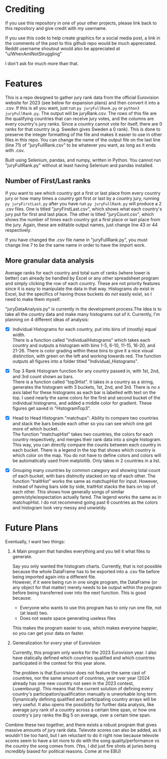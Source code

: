 # Crediting
If you use this repository in one of your other projects, please link back to this repository and give credit with my username.

If you use this code to help create graphics for a social media post, a link in the comments of the post to this github repo would be much appreciated. Reddit username shoutout would also be appreciated at "u/WhenAmINotStruggling"

I don't ask for much more than that.

# Features
This is a repo designed to gather jury rank data from the official Eurovision website for 2023 (see below for expansion plans) and then convert it into a .csv.
If this is all you want, just run `py juryFullRank.py` or `python3 juryFullRank.py`. The output will be juryRank.csv. The rows of this file are the qualifying countries that can receive jury votes,
and the columns are every country's jury ranks. Since a country cannot vote for itself, there are 0 ranks for that country (e.g. Sweden gives Sweden a 0 rank). 
This is done to preserve the integer formatting of the file and makes it easier to use in other files in this repo.
You can change the name of the output file on the last line (line 71) of "juryFullRank.csv" to be whatever you want, as long as it ends with .csv.

Built using Selenium, pandas, and numpy, written in Python. You cannot run "juryFullRank.py" without at least having Selenium and pandas installed.

## Number of First/Last ranks
If you want to see which country got a first or last place from every country jury or how many times a country got first or last by a country jury, 
running `py juryFirstLast.py` after you have run `py juryFullRank.py` will produce a 2 .csv files. One is titled "juryFirstLast.csv", which shows what each country's jury put for first and last place.
The other is titled "juryCount.csv", which shows the number of times each country got a first place or last place from the jury. Again, these are editable output names, just change line 43 or 44 respectively.

If you have changed the .csv file name in "juryFullRank.py", you must change line 7 to be the same name in order to have the import work.

## More granular data analysis
Average ranks for each country and total sum of ranks (where lower is better) can already be handled by Excel or any other spreadsheet program and simply clicking the row of each country.
These are not priority features since it is easy to manipulate the data in that way. Histograms *do* exist in Excel, but the specifics of having those buckets do *not* easily exist, so I need to make them myself.

"juryDataAnalysis.py" is currently in the development process.The idea is to take all the country data and make many histograms out of it.
Currently, I'm planning on 4 different ideas of analysis: 
- [x] Individual Histograms for each country, put into bins of (mostly) equal width.  
There is a function called "individualHistograms" which takes each country and outputs a histogram with bins 1-5, 6-10, 11-15, 16-20, and 21-26. 
There is color grading within these bins to give it a nice visual distinction, with green on the left and working towards red.  The function outputs all figures into a folder titled "Individual_Histograms". 
- [x] Top 3 Rank Histogram function for any country passed in, with 1st, 2nd, and 3rd count shown as bars.  
There is a function called "top3Hist". It takes in a country as a string, generates the histogram with 3 buckets, 1st, 2nd, and 3rd.
There is no x axis label for these histograms as each bar is labelled with text on the top. I used nearly the same colors for the first and second bucket of the individual histograms, and added a middle color for gradient.
These figures get saved in "HistogramTop3".
- [x] Head to Head Histogram "matchups": Ability to compare two countries and stack the bars beside each other so you can see which one got more of which bucket.  
The function "matchupHist" takes two countries, the colors for each country respectively, and merges their rank data into a single histogram. This way, you can directly compare the counts between each country in each bucket.
There is a legend in the top that shows which country is which color on the map. You do not have to define colors and colors will be automatically used from matplotlib. Only takes in 2 countries in a list.
- [x] Grouping many countries by common category and showing total count of each bucket, with bars distinctly stacked on top of each other.
The function "traitHist" works the same as matchupHist for input. However, instead of having bars side by side, traitHist stacks the bars on top of each other. This shows how generally songs of similar genre/style/expectation actually fared. 
The legend works the same as in matchupHist. I do not recommend going past 6 countries as the colors and histogram look very messy and unwieldy. 





# Future Plans
Eventually, I want two things:
1. A Main program that handles everything and you tell it what files to generate.

   Say you only wanted the histogram charts. Currently, that is not possible because the whole DataFrame has to be exported into a .csv file before being imported again into a different file.  
   However, if it were being run in one single program, the DataFrame (or any object for that matter) merely needs to be output within the program before being transferred over into the next function. This is good because:  
   + Everyone who wants to use this program has to only run one file, not (at least) two.
   + Does not waste space generating useless files  
   
   This makes the program easier to use, which makes everyone happier, so you can get your data on faster.
2. Generalization for *every* year of Eurovision

   Currently, this program only works for the 2023 Eurovision year. I also have statically defined which countries qualified and which countries participated in the contest for this year alone.
     
   The problem is that Eurovision does not feature the same cast of countries, nor the same amount of countries, year over year (2024 already has one new country not seen in the 2023 contest, Luxembourg). 
   This means that the current solution of defining every country's participation/qualification manually is unworkable long term. Dynamically defining qualified and participating country arrays will be very useful. 
   It also opens the possibility for further data analysis, like average jury rank of a country across a certain time span, or how one country's jury ranks the Big 5 on average, over a certain time span.
   
Combine these two together, and there exists a robust program that gives massive amounts of jury rank data. Televote scores can also be added, as it wouldn't be too hard, but I am reluctant to do it right now
because televote scores seem to have a lot more to do with the song quality/performance vs the country the song comes from. (Yes, I did just fire shots at juries being incredibly biased for political reasons. Come at me EBU)
